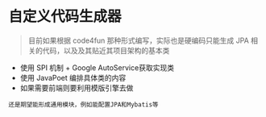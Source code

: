 # 自定义代码生成器

> 目前如果根据 code4fun 那种形式编写，实际也是硬编码只能生成 JPA 相关的代码，以及及其贴近其项目架构的基本类

- 使用 SPI 机制 + Google AutoService获取实现类
- 使用 JavaPoet 编排具体类的内容
- 如果需要前端则要利用模版引擎去做 

`还是期望能形成通用模块，例如能配置JPA和Mybatis等`
